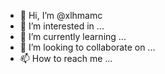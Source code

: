 - 👋 Hi, I’m @xlhmamc
- 👀 I’m interested in ...
- 🌱 I’m currently learning ...
- 💞️ I’m looking to collaborate on ...
- 📫 How to reach me ...

<!---
xlhmamc/xlhmamc is a ✨ special ✨ repository because its `README.md` (this file) appears on your GitHub profile.
You can click the Preview link to take a look at your changes.
--->
